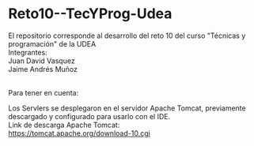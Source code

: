 # Reto10--TecYProg-Udea
El repositorio corresponde al desarrollo del reto 10 del curso "Técnicas y programación" de la UDEA <br>
Integrantes: <br>
Juan David Vasquez <br>
Jaime Andrés Muñoz <br> <br>

Para tener en cuenta: <br>

Los Servlers se desplegaron en el servidor Apache Tomcat, previamente descargado y configurado para usarlo con el IDE.<br>
Link de descarga Apache Tomcat: <br>
https://tomcat.apache.org/download-10.cgi
